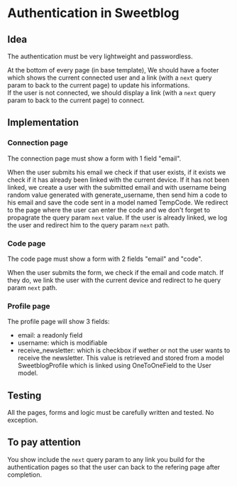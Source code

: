 # Authentication in Sweetblog

## Idea

The authentication must be very lightweight and passwordless.

At the bottom of every page (in base template), We should have a footer which shows the current connected user 
and a link (with a `next` query param to back to the current page) to update his informations.  
If the user is not connected, we should display a link (with a `next` query param to back to the current page) to connect.

## Implementation

### Connection page

The connection page must show a form with 1 field "email".

When the user submits his email we check if that user exists, if it exists we check if it has already 
been linked with the current device. If it has not been linked, we create a user with the submitted email 
and with username being random value generated with generate_username, 
then send him a code to his email and save the code sent
in a model named TempCode. We redirect to the page where the user can enter the code and we don't forget 
to propagrate the query param `next` value. If the user is already linked, we log the user and redirect 
him to the query param `next` path.

### Code page

The code page must show a form with 2 fields "email" and "code".

When the user submits the form, we check if the email and code match. If they do, 
we link the user with the current device and redirect to he query param `next` path.

### Profile page

The profile page will show 3 fields:

- email: a readonly field
- username: which is modifiable
- receive_newsletter: which is checkbox if wether or not the user wants to receive the newsletter. 
This value is retrieved and stored from a model SweetblogProfile which is linked using OneToOneField to the User model.

## Testing

All the pages, forms and logic must be carefully written and tested. No exception.

## To pay attention

You show include the `next` query param to any link you build for the authentication pages so that the user
can back to the refering page after completion.